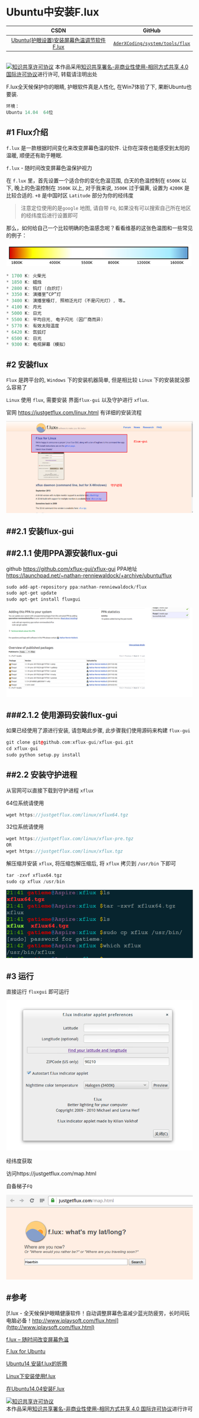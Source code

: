 Ubuntu中安装F.lux
=======


| CSDN | GitHub |
|:----:|:------:|
| [Ubuntu(护眼设置)安装屏幕色温调节软件F.lux](http://blog.csdn.net/gatieme/article/details/62922164) | [`AderXCoding/system/tools/flux`](https://github.com/gatieme/AderXCoding/tree/master/system/tools/flux) |


<br>
<a rel="license" href="http://creativecommons.org/licenses/by-nc-sa/4.0/"><img alt="知识共享许可协议" style="border-width:0" src="https://i.creativecommons.org/l/by-nc-sa/4.0/88x31.png" /></a>
本作品采用<a rel="license" href="http://creativecommons.org/licenses/by-nc-sa/4.0/">知识共享署名-非商业性使用-相同方式共享 4.0 国际许可协议</a>进行许可, 转载请注明出处
<br>


F.lux全天候保护你的眼睛, 护眼软件真是人性化, 在Win7体验了下, 果断Ubuntu也要装.

```cpp
环境：
Ubuntu 14.04  64位
```



#1	Flux介绍
-------


`f.lux` 是一款根据时间变化来改变屏幕色温的软件. 让你在深夜也能感受到太阳的温暖, 顺便还有助于睡眠.

`f.lux` - 随时间改变屏幕色温保护视力

在 `f.lux` 里，首先设置一个适合你的变化色温范围, 白天的色温控制在 `6500K` 以下, 晚上的色温控制在 `3500K` 以上, 对于我来说, `3500K` 过于偏黄, 设置为 `4200K` 是比较合适的. `+8` 是中国时区 `Latitude` 部分为你的经纬度

> 注意定位使用的是`google` 地图, 请自带 `FQ`, 如果没有可以搜索自己所在地区的经纬度后进行设置即可




那么，如何给自己一个比较明确的色温感念呢？看看维基的这张色温图和一些常见的例子：


![](medium.jpg)

```cpp
* 1700 K: 火柴光
* 1850 K: 蜡烛
* 2800 K: 钨灯 (白炽灯)
* 3350 K: 演播室”CP”灯
* 3400 K: 演播室檯灯, 照相泛光灯（不是闪光灯）, 等…
* 4100 K: 月光
* 5000 K: 日光
* 5500 K: 平均日光, 电子闪光 (因厂商而异)
* 5770 K: 有效太阳温度
* 6420 K: 氙弧灯
* 6500 K: 日光
* 9300 K: 电视屏幕（模拟）
```


#2	安装flux
-------

`Flux` 是跨平台的, `Windows` 下的安装机器简单, 但是相比较 `Linux` 下的安装就没那么容易了



`Linux` 使用 `flux`, 需要安装 界面`flux-gui` 以及守护进行 `xflux`.

官网 https://justgetflux.com/linux.html
有详细的安装流程


![下载flux](xflux-linux.png)

##2.1	安装flux-gui
-------

##2.1.1 使用PPA源安装flux-gui
-------


github https://github.com/xflux-gui/xflux-gui
PPA地址 https://launchpad.net/~nathan-renniewaldock/+archive/ubuntu/flux

```cpp
sudo add-apt-repository ppa:nathan-renniewaldock/flux
sudo apt-get update
sudo apt-get install fluxgui
```


![ppa源](flux-ppa.png)


###2.1.2	使用源码安装flux-gui
-------

如果已经使用了源进行安装, 请忽略此步骤, 此步骤我们使用源码来构建 `flux-gui`


```cpp
git clone git@github.com:xflux-gui/xflux-gui.git
cd xflux-gui
sudo python setup.py install
```



##2.2	安装守护进程
-------

从官网可以直接下载到守护进程 `xflux`

64位系统请使用


```cpp
wget https://justgetflux.com/linux/xflux64.tgz
```


32位系统请使用

```cpp
wget https://justgetflux.com/linux/xflux-pre.tgz
OR
wget https://justgetflux.com/linux/xflux.tgz
```

解压缩并安装 `xflux`, 将压缩包解压缩后, 将 `xflux` 拷贝到 `/usr/bin` 下即可

```cpp
tar -zxvf xflux64.tgz
sudo cp xflux /usr/bin
```

![安装守护进程 `xfux`](install-xflux.png)

#3	运行
-------


直接运行 `fluxgui` 即可运行


![运行](xflux-run.png)

经纬度获取

访问https://justgetflux.com/map.html

自备梯子`FQ`

![定位](location.png)


#参考
-------

[f.lux - 全天候保护眼睛健康软件！自动调整屏幕色温减少蓝光防疲劳，长时间玩电脑必备！http://www.iplaysoft.com/flux.html](http://www.iplaysoft.com/flux.html)


[f.lux – 随时间改变屏幕色温](http://www.appinn.com/flux/)

[F.lux for Ubuntu](https://kilianvalkhof.com/2010/linux/flux-for-ubuntu/)

[Ubuntu14 安装f.lux的折腾](http://blog.csdn.net/u012365926/article/details/53207824)

[Linux下安装使用f.lux](http://blog.csdn.net/zhangxiao93/article/details/46923577)

[在Ubuntu14.04安装F.lux](https://my.oschina.net/u/2003106/blog/374003)

<a rel="license" href="http://creativecommons.org/licenses/by-nc-sa/4.0/"><img alt="知识共享许可协议" style="border-width:0" src="https://i.creativecommons.org/l/by-nc-sa/4.0/88x31.png" /></a>
<br>
本作品采用<a rel="license" href="http://creativecommons.org/licenses/by-nc-sa/4.0/">知识共享署名-非商业性使用-相同方式共享 4.0 国际许可协议</a>进行许可